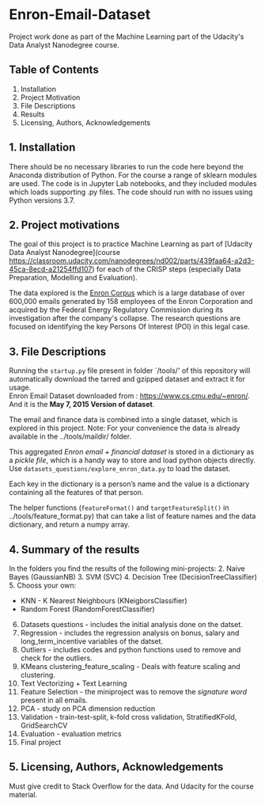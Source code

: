 # Enron-Email-Dataset

Project work done as part of the Machine Learning part of the Udacity's  Data Analyst Nanodegree course.


## Table of Contents

1. Installation
2. Project Motivation
3. File Descriptions
4. Results
5. Licensing, Authors, Acknowledgements



## 1. Installation

There should be no necessary libraries to run the code here beyond the Anaconda distribution of Python. 
For the course a range of sklearn modules are used.
The code is in Jupyter Lab notebooks, and they included modules which loads supporting .py files. The code should run with no issues using Python versions 3.7.



## 2. Project motivations

The goal of this project is to practice Machine Learning as part of [Udacity Data Analyst Nanodegree](course https://classroom.udacity.com/nanodegrees/nd002/parts/439faa64-a2d3-45ca-8ecd-a21254ffd107) for each of the CRISP steps (especially Data Preparation, Modelling and Evaluation).

The data explored is the [Enron Corpus](https://en.wikipedia.org/wiki/Enron_Corpus) which is a large database of over 600,000 emails generated by 158 employees of the Enron Corporation and acquired by the Federal Energy Regulatory Commission during its investigation after the company's collapse. The research questions are focused on identifying the key Persons Of Interest (POI) in this legal case.


## 3. File Descriptions


Running the `startup.py` file present in folder `/tools/' of this repository will automatically download the tarred and gzipped dataset and extract it for usage.  
Enron Email Dataset downloaded from : https://www.cs.cmu.edu/~enron/.  And it is the __May 7, 2015 Version of dataset__.

The email and finance data is combined into a single dataset, which is explored in this project. 
Note: For your convenience the data is already available in the ../tools/maildir/ folder.

This aggregated _Enron email + financial dataset_ is stored in a dictionary as a _pickle file_, which is a handy way to store and load python objects directly. 
Use ```datasets_questions/explore_enron_data.py``` to load the dataset.

Each key in the dictionary is a person’s name and the value is a dictionary containing all the features of that person.   

The helper functions (```featureFormat()``` and ```targetFeatureSplit()``` in ../tools/feature_format.py) that can take a list of feature names and the data dictionary, and return a numpy array.



## 4. Summary of the results


In the folders you find the results of the following mini-projects:
2. Naive Bayes (GaussianNB)
3. SVM (SVC)
4. Decision Tree (DecisionTreeClassifier)
5. Chooss your own: 
   - KNN - K Nearest Neighbours (KNeigborsClassifier)
   - Random Forest (RandomForestClassifier)
6. Datasets questions - includes the initial analysis done on the datset.
7. Regression - includes the regression analysis on bonus, salary and long_term_incentive variables of the datset.  
8. Outliers - includes codes and python functions used to remove and check for the outliers.  
9. KMeans clustering_feature_scaling - Deals with feature scaling and clustering.  
11. Text Vectorizing + Text Learning 
12. Feature Selection - the miniproject was to remove the _signature word_ present in all emails.  
13. PCA - study on PCA dimension reduction
14. Validation - train-test-split, k-fold cross validation, StratifiedKFold, GridSearchCV
15. Evaluation - evaluation metrics
16. Final project





## 5. Licensing, Authors, Acknowledgements

Must give credit to Stack Overflow for the data. And Udacity for the course material.